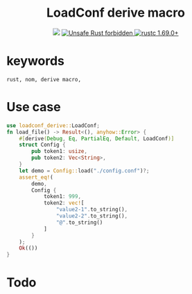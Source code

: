 <h1 align="center">LoadConf derive macro</h1>

<div align="center">
  <!-- CI -->
  <img src="https://github.com/gemhung/loadconf/actions/workflows/clippy.yaml/badge.svg" />
  <a href="https://github.com/rust-secure-code/safety-dance/">
    <img src="https://img.shields.io/badge/unsafe-forbidden-success.svg?style=flat-square"
      alt="Unsafe Rust forbidden" />
  </a>
  <a href="https://blog.rust-lang.org/2022/11/03/Rust-1.65.0.html">
    <img src="https://img.shields.io/badge/rustc-1.69.0+-ab6000.svg"
      alt="rustc 1.69.0+" />
  </a>
</div>

# keywords
```
rust, nom, derive macro,
```

# Use case
```rust
use loadconf_derive::LoadConf;
fn load_file() -> Result<(), anyhow::Error> {
    #[derive(Debug, Eq, PartialEq, Default, LoadConf)]
    struct Config {
        pub token1: usize,
        pub token2: Vec<String>,
    }
    let demo = Config::load("./config.conf")?;
    assert_eq!(
        demo,
        Config {
            token1: 999,
            token2: vec![
                "value2-1".to_string(),
                "value2-2".to_string(),
                "@".to_string()
            ]
        }
    );
    Ok(())
}
```

# Todo
